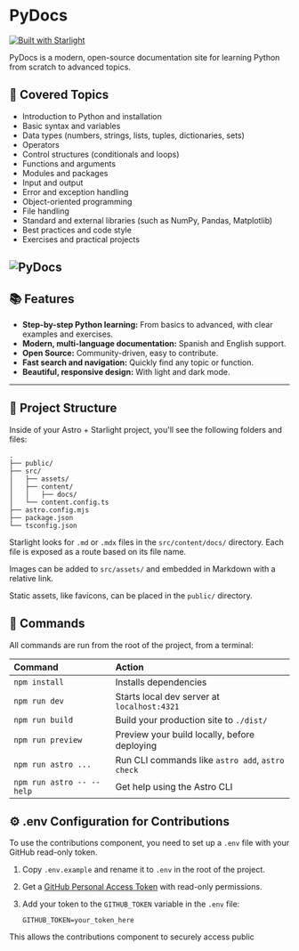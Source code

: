 # PyDocs

[![Built with Starlight](https://astro.badg.es/v2/built-with-starlight/tiny.svg)](https://starlight.astro.build)

PyDocs is a modern, open-source documentation site for learning Python from scratch to advanced topics.

## 📖 Covered Topics

- Introduction to Python and installation
- Basic syntax and variables
- Data types (numbers, strings, lists, tuples, dictionaries, sets)
- Operators
- Control structures (conditionals and loops)
- Functions and arguments
- Modules and packages
- Input and output
- Error and exception handling
- Object-oriented programming
- File handling
- Standard and external libraries (such as NumPy, Pandas, Matplotlib)
- Best practices and code style
- Exercises and practical projects

![PyDocs](https://nelson-5553.vercel.app/img/Projectos/pydocs.png)
---

## 📚 Features

- **Step-by-step Python learning:** From basics to advanced, with clear examples and exercises.
- **Modern, multi-language documentation:** Spanish and English support.
- **Open Source:** Community-driven, easy to contribute.
- **Fast search and navigation:** Quickly find any topic or function.
- **Beautiful, responsive design:** With light and dark mode.

---

## 🚀 Project Structure

Inside of your Astro + Starlight project, you'll see the following folders and files:

```
.
├── public/
├── src/
│   ├── assets/
│   ├── content/
│   │   ├── docs/
│   └── content.config.ts
├── astro.config.mjs
├── package.json
└── tsconfig.json
```

Starlight looks for `.md` or `.mdx` files in the `src/content/docs/` directory. Each file is exposed as a route based on its file name.

Images can be added to `src/assets/` and embedded in Markdown with a relative link.

Static assets, like favicons, can be placed in the `public/` directory.

## 🧞 Commands

All commands are run from the root of the project, from a terminal:

| Command                   | Action                                           |
| :------------------------ | :----------------------------------------------- |
| `npm install`             | Installs dependencies                            |
| `npm run dev`             | Starts local dev server at `localhost:4321`      |
| `npm run build`           | Build your production site to `./dist/`          |
| `npm run preview`         | Preview your build locally, before deploying     |
| `npm run astro ...`       | Run CLI commands like `astro add`, `astro check` |
| `npm run astro -- --help` | Get help using the Astro CLI                     |

## ⚙️ .env Configuration for Contributions

To use the contributions component, you need to set up a `.env` file with your GitHub read-only token.

1. Copy `.env.example` and rename it to `.env` in the root of the project.
2. Get a [GitHub Personal Access Token](https://github.com/settings/tokens) with read-only permissions.
3. Add your token to the `GITHUB_TOKEN` variable in the `.env` file:

   ```
   GITHUB_TOKEN=your_token_here
   ```

This allows the contributions component to securely access public
